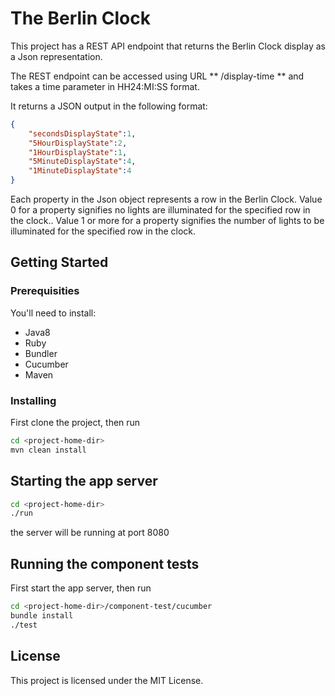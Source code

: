 # The Berlin Clock

This project has a REST API endpoint that returns the Berlin Clock display as a Json representation.

The REST endpoint can be accessed using URL ** /display-time ** and takes a time parameter in HH24:MI:SS format.

It returns a JSON output in the following format:
```json
{
    "secondsDisplayState":1,
    "5HourDisplayState":2,
    "1HourDisplayState":1,
    "5MinuteDisplayState":4,
    "1MinuteDisplayState":4
}
```
Each property in the Json object represents a row in the Berlin Clock.
Value 0 for a property signifies no lights are illuminated for the specified row in the clock..
Value 1 or more for a property signifies the number of lights to be illuminated for the specified row in the clock.

## Getting Started

### Prerequisities

You'll need to install:

 * Java8
 * Ruby
 * Bundler
 * Cucumber
 * Maven

### Installing

First clone the project, then run
```bash
cd <project-home-dir>
mvn clean install
```

## Starting the app server

```bash
cd <project-home-dir>
./run
```

the server will be running at port 8080

## Running the component tests

First start the app server, then run

```bash
cd <project-home-dir>/component-test/cucumber
bundle install
./test
```

## License

This project is licensed under the MIT License.
